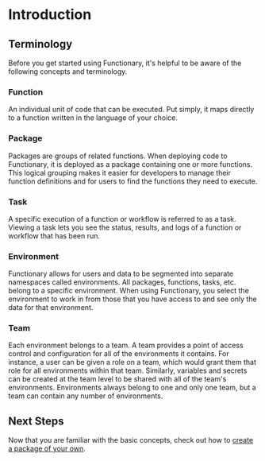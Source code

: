 # Introduction

## Terminology

Before you get started using Functionary, it's helpful to be aware of the
following concepts and terminology.

### Function

An individual unit of code that can be executed. Put simply, it maps directly to
a function written in the language of your choice.

### Package

Packages are groups of related functions. When deploying code to Functionary, it
is deployed as a package containing one or more functions. This logical grouping
makes it easier for developers to manage their function definitions and for
users to find the functions they need to execute.

### Task

A specific execution of a function or workflow is referred to as a task. Viewing
a task lets you see the status, results, and logs of a function or workflow that
has been run.

### Environment

Functionary allows for users and data to be segmented into separate namespaces
called environments. All packages, functions, tasks, etc. belong to a specific
environment. When using Functionary, you select the environment to work in from
those that you have access to and see only the data for that environment.

### Team

Each environment belongs to a team. A team provides a point of access control
and configuration for all of the environments it contains. For instance, a user
can be given a role on a team, which would grant them that role for all
environments within that team. Similarly, variables and secrets can be created
at the team level to be shared with all of the team's environments. Environments
always belong to one and only one team, but a team can contain any number of
environments.

## Next Steps

Now that you are familiar with the basic concepts, check out how to
[create a package of your own](create_a_package.md).
